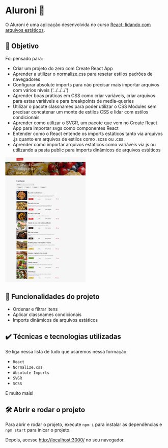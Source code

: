 # Aluroni 🍕

O Aluroni é uma aplicação desenvolvida no curso <a href="https://cursos.alura.com.br/course/react-arquivos-estaticos" target="_blank">React: lidando com arquivos estáticos</a>.

## 🎯 Objetivo
Foi pensado para: 
- Criar um projeto do zero com Create React App
- Aprender a utilizar o normalize.css para resetar estilos padrões de navegadores
- Configurar absolute imports para não precisar mais importar arquivos com vários níveis ('../../../')
- Aprender boas práticas em CSS como criar variáveis, criar arquivos para estas variáveis e para breakpoints de media-queries
- Utilizar o pacote classnames para poder utilizar o CSS Modules sem precisar concatenar um monte de estilos CSS e lidar com estilos condicionais
- Aprender como utilizar o SVGR, um pacote que vem no Create React App para importar svgs como componentes React
- Entender como o React entende os imports estáticos tanto via arquivos .js quanto em arquivos de estilos como .scss ou .css. 
- Aprender como importar arquivos estáticos como variáveis via js ou utilizando a pasta public para imports dinâmicos de arquivos estáticos

<img src="screenshot.jpeg" alt="Imagem do Aluroni" width="50%">


## 🔨 Funcionalidades do projeto

- Ordenar e filtrar itens
- Aplicar classnames condicionais
- Imports dinâmicos de arquivos estáticos

## ✔️ Técnicas e tecnologias utilizadas

Se liga nessa lista de tudo que usaremos nessa formação:

- `React`
- `Normalize.css`
- `Absolute Imports`
- `SVGR`
- `SCSS`

E muito mais!

## 🛠️ Abrir e rodar o projeto

Para abrir e rodar o projeto, execute `npm i` para instalar as dependências e `npm start` para inicar o projeto.

Depois, acesse <a href="http://localhost:3000/">http://localhost:3000/</a> no seu navegador.
